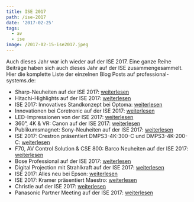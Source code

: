 ```yaml
---
title: ISE 2017
path: /ise-2017
date: '2017-02-25'
tags:
  - av
  - ise
image: /2017-02-15-ise2017.jpeg
---
```


Auch dieses Jahr war ich wieder auf der ISE 2017. Eine ganze Reihe Beiträge haben sich auch dieses Jahr auf der ISE zusammengesammelt. Hier die komplette Liste der einzelnen Blog Posts auf professional-systems.de:


* Sharp-Neuheiten auf der ISE 2017: [weiterlesen](https://www.professional-system.de/features/sharp-neuheiten-auf-der-ise-2017/)
* Hitachi-Highlights auf der ISE 2017: [weiterlesen](https://www.professional-system.de/features/hitachi-highlights-auf-der-ise-2017/)
* ISE 2017: Innovatives Standkonzept bei Optoma: [weiterlesen](https://www.professional-system.de/features/ise-2017-innovatives-standkonzept-bei-optoma/)
* Innovationen bei Coretronic auf der ISE 2017: [weiterlesen](https://www.professional-system.de/features/innovationen-bei-coretronic-auf-der-ise-2017/)
* LED-Impressionen von der ISE 2017: [weiterlesen](https://www.professional-system.de/business/led-impressionen-von-der-ise-2017/)
* 360°, 4K & VR: Canon auf der ISE 2017: [weiterlesen](https://www.professional-system.de/features/canon-auf-der-ise-2017/)
* Publikumsmagnet: Sony-Neuheiten auf der ISE 2017: [weiterlesen](https://www.professional-system.de/features/sony-der-publikumsmagnet-auf-der-ise-2017/)
* ISE 2017: Crestron präsentiert DMPS3-4K-300-C und DMPS3-4K-200-C: [weiterlesen](https://www.professional-system.de/features/ise-2017-crestron-praesentiert-dmps3-4k-300-c-und-dmps3-4k-200-c/)
* F70, AV Control Solution & CSE 800: Barco Neuheiten auf der ISE 2017: [weiterlesen](https://www.professional-system.de/features/f70-av-control-solution-cse-800-barco-neuheiten-auf-der-ise-2017/)
* Bose Professional auf der ISE 2017: [weiterlesen](https://www.professional-system.de/features/bose-professional-auf-der-ise-2017/)
* Digital Projection mit Strahlkraft auf der ISE 2017: [weiterlesen](https://www.professional-system.de/features/digital-projection-mit-strahlkraft-auf-der-ise-2017/)
* ISE 2017: Alles neu bei Epson: [weiterlesen](https://www.professional-system.de/features/ise-2017-alles-neu-bei-epson/)
* ISE 2017: Kramer präsentiert Maestro: [weiterlesen](https://www.professional-system.de/features/ise-2017-kramer-praesentiert-maestro/)
* Christie auf der ISE 2017: [weiterlesen](https://www.professional-system.de/features/christie-auf-der-ise-2017/)
* Panasonic Partner Meeting auf der ISE 2017: [weiterlesen](https://www.professional-system.de/features/das-panasonic-partner-meeting-auf-der-ise-2017/)
